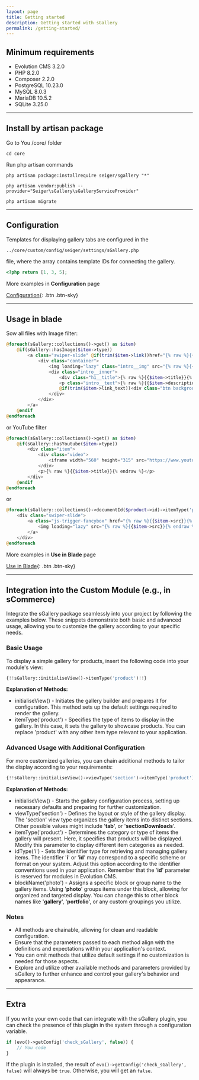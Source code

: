 ```yaml
---
layout: page
title: Getting started
description: Getting started with sGallery
permalink: /getting-started/
---
```


## Minimum requirements

- Evolution CMS 3.2.0
- PHP 8.2.0
- Composer 2.2.0
- PostgreSQL 10.23.0
- MySQL 8.0.3
- MariaDB 10.5.2
- SQLite 3.25.0

---

## Install by artisan package

Go to You /core/ folder

```console
cd core
```

Run php artisan commands

```console
php artisan package:installrequire seiger/sgallery "*"
```

```console
php artisan vendor:publish --provider="Seiger\sGallery\sGalleryServiceProvider"
```

```console
php artisan migrate
```

---

## Configuration

Templates for displaying gallery tabs are configured in the

```console
../core/custom/config/seiger/settings/sGallery.php
```

file, where the array contains template IDs for connecting the gallery.

```php
<?php return [1, 3, 5];
```

More examples in **Configuration** page

[Configuration]({{site.baseurl}}/configuration/){: .btn .btn-sky}

---

## Usage in blade

Sow all files with Image filter:

```php
@foreach(sGallery::collections()->get() as $item)
    @if(sGallery::hasImage($item->type))
        <a class="swiper-slide" @if(trim($item->link))href="{% raw %}{{$item->link}}{% endraw %}"@endif>
            <div class="container">
                <img loading="lazy" class="intro__img" src="{% raw %}{{$item->src}}{% endraw %}" alt="{% raw %}{{$item->alt}}{% endraw %}" width="1440" height="456">
                <div class="intro__inner">
                    <div class="h1__title">{% raw %}{{$item->title}}{% endraw %}</div>
                    <p class="intro__text">{% raw %}{{$item->description}}{% endraw %}</p>
                    @if(trim($item->link_text))<div class="btn background__mod">{% raw %}{{$item->link_text}}{% endraw %}</div>@endif
                </div>
            </div>
        </a>
    @endif
@endforeach
```

or YouTube filter

```php
@foreach(sGallery::collections()->get() as $item)
    @if(sGallery::hasYoutube($item->type))
        <div class="item">
            <div class="video">
                <iframe width="560" height="315" src="https://www.youtube.com/embed/{% raw %}{{$item->file}}{% endraw %}" title="YouTube video player" allow="accelerometer; autoplay; clipboard-write; encrypted-media; gyroscope; picture-in-picture" allowfullscreen></iframe>
            </div>
            <p>{% raw %}{{$item->title}}{% endraw %}</p>
        </div>
    @endif
@endforeach
```

or

```php
@foreach(sGallery::collections()->documentId($product->id)->itemType('product')->get() as $item)
    <div class="swiper-slide">
        <a class="js-trigger-fancybox" href="{% raw %}{{$item->src}}{% endraw %}" data-fancybox="product-gallery">
            <img loading="lazy" src="{% raw %}{{$item->src}}{% endraw %}" width="440" height="440" />
        </a>
    </div>
@endforeach
```

More examples in **Use in Blade** page

[Use in Blade]({{site.baseurl}}/use-in-blade/){: .btn .btn-sky}

---

## Integration into the Custom Module (e.g., in sCommerce)

Integrate the sGallery package seamlessly into your project by following the examples below.
These snippets demonstrate both basic and advanced usage, allowing you to customize the gallery
according to your specific needs.

### Basic Usage

To display a simple gallery for products, insert the following code into your module's view:

```php
{!!sGallery::initialiseView()->itemType('product')!!}
```

**Explanation of Methods:**

- initialiseView() - Initiates the gallery builder and prepares it for configuration.
  This method sets up the default settings required to render the gallery.
- itemType('product') - Specifies the type of items to display in the gallery.
  In this case, it sets the gallery to showcase products. You can replace 'product' with any
  other item type relevant to your application.

### Advanced Usage with Additional Configuration

For more customized galleries, you can chain additional methods to tailor the display according to your requirements:

```php
{!!sGallery::initialiseView()->viewType('section')->itemType('product')->idType('i')->blockName('photo')!!}
```

**Explanation of Methods:**

- initialiseView() - Starts the gallery configuration process, setting up necessary defaults and preparing
  for further customization.
- viewType('section') - Defines the layout or style of the gallery display. The 'section' view type organizes
  the gallery items into distinct sections. Other possible values might include '**tab**', or '**sectionDownloads**'.
- itemType('product') - Determines the category or type of items the gallery will present. Here, it specifies
  that products will be displayed. Modify this parameter to display different item categories as needed.
- idType('i') - Sets the identifier type for retrieving and managing gallery items. The identifier '**i**' or '**id**'
  may correspond to a specific scheme or format on your system. Adjust this option according to the identifier
  conventions used in your application. Remember that the '**id**' parameter is reserved for modules in Evolution CMS.
- blockName('photo') - Assigns a specific block or group name to the gallery items. Using '**photo**' groups items
  under this block, allowing for organized and targeted display. You can change this to other block names like
  '**gallery**', '**portfolio**', or any custom groupings you utilize.

### Notes

- All methods are chainable, allowing for clean and readable configuration.
- Ensure that the parameters passed to each method align with the definitions and expectations within
  your application's context.
- You can omit methods that utilize default settings if no customization is needed for those aspects.
- Explore and utilize other available methods and parameters provided by sGallery to further enhance
  and control your gallery's behavior and appearance.

---

## Extra

If you write your own code that can integrate with the sGallery plugin, you can check the presence of this plugin in the system through a configuration variable.

```php
if (evo()->getConfig('check_sGallery', false)) {
    // You code
}
```

If the plugin is installed, the result of ```evo()->getConfig('check_sGallery', false)``` will always be ```true```. Otherwise, you will get an ```false```.
